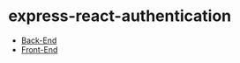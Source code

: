 # express-react-authentication

* [Back-End](express-backend/BACKEND.md)
* [Front-End](react-frontend/FRONTEND.md)